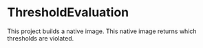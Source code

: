 # ThresholdEvaluation
This project builds a native image. This native image returns which thresholds are violated.
